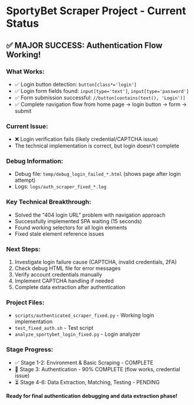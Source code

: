 # SportyBet Scraper Project - Current Status

## ✅ MAJOR SUCCESS: Authentication Flow Working!

### What Works:
- ✅ Login button detection: `button[class*='login']`
- ✅ Login form fields found: `input[type='text']`, `input[type='password']`
- ✅ Form submission successful: `//button[contains(text(), 'Login')]`
- ✅ Complete navigation flow from home page → login button → form → submit

### Current Issue:
- ❌ Login verification fails (likely credential/CAPTCHA issue)
- The technical implementation is correct, but login doesn't complete

### Debug Information:
- Debug file: `temp/debug_login_failed_*.html` (shows page after login attempt)
- Logs: `logs/auth_scraper_fixed_*.log`

### Key Technical Breakthrough:
- Solved the "404 login URL" problem with navigation approach
- Successfully implemented SPA waiting (15 seconds)
- Found working selectors for all login elements
- Fixed stale element reference issues

### Next Steps:
1. Investigate login failure cause (CAPTCHA, invalid credentials, 2FA)
2. Check debug HTML file for error messages
3. Verify account credentials manually
4. Implement CAPTCHA handling if needed
5. Complete data extraction after authentication

### Project Files:
- `scripts/authenticated_scraper_fixed.py` - Working login implementation
- `test_fixed_auth.sh` - Test script
- `analyze_sportybet_login_fixed.py` - Login analyzer

### Stage Progress:
- ✅ Stage 1-2: Environment & Basic Scraping - COMPLETE
- 🔧 Stage 3: Authentication - 90% COMPLETE (flow works, credential issue)
- ⏳ Stage 4-6: Data Extraction, Matching, Testing - PENDING

**Ready for final authentication debugging and data extraction phase!**
